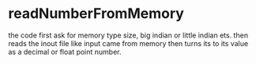 # readNumberFromMemory
the code first ask for memory type size, big indian or little indian ets. then reads the inout file like input came from memory then turns its to its value as a decimal or float point number. 

